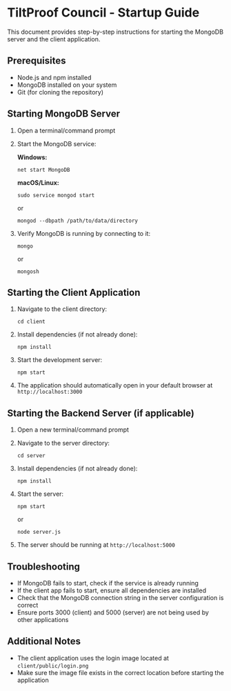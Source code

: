 # TiltProof Council - Startup Guide

This document provides step-by-step instructions for starting the MongoDB server and the client application.

## Prerequisites

- Node.js and npm installed
- MongoDB installed on your system
- Git (for cloning the repository)

## Starting MongoDB Server

1. Open a terminal/command prompt
2. Start the MongoDB service:

   **Windows:**
   ```
   net start MongoDB
   ```

   **macOS/Linux:**
   ```
   sudo service mongod start
   ```
   
   or
   
   ```
   mongod --dbpath /path/to/data/directory
   ```

3. Verify MongoDB is running by connecting to it:
   ```
   mongo
   ```
   or
   ```
   mongosh
   ```

## Starting the Client Application

1. Navigate to the client directory:
   ```
   cd client
   ```

2. Install dependencies (if not already done):
   ```
   npm install
   ```

3. Start the development server:
   ```
   npm start
   ```

4. The application should automatically open in your default browser at `http://localhost:3000`

## Starting the Backend Server (if applicable)

1. Open a new terminal/command prompt
2. Navigate to the server directory:
   ```
   cd server
   ```

3. Install dependencies (if not already done):
   ```
   npm install
   ```

4. Start the server:
   ```
   npm start
   ```
   or
   ```
   node server.js
   ```

5. The server should be running at `http://localhost:5000`

## Troubleshooting

- If MongoDB fails to start, check if the service is already running
- If the client app fails to start, ensure all dependencies are installed
- Check that the MongoDB connection string in the server configuration is correct
- Ensure ports 3000 (client) and 5000 (server) are not being used by other applications

## Additional Notes

- The client application uses the login image located at `client/public/login.png`
- Make sure the image file exists in the correct location before starting the application 